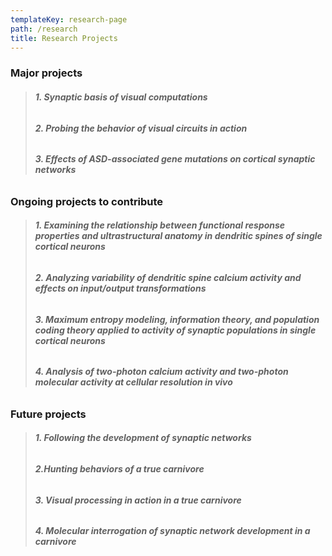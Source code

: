```yaml
---
templateKey: research-page
path: /research
title: Research Projects
---
```

<!--StartFragment-->

### Major projects

> ###### ***1. Synaptic basis of visual computations***
>
> ###### ***2. Probing the behavior of visual circuits in action***
>
> ###### ***3. Effects of ASD-associated gene mutations on cortical synaptic networks***

### Ongoing projects to contribute

> ###### ***1. Examining the relationship between functional response properties and ultrastructural anatomy in dendritic spines of single cortical neurons***
>
> ###### ***2. Analyzing variability of dendritic spine calcium activity and effects on input/output transformations***
>
> ###### ***3. Maximum entropy modeling, information theory, and population coding theory applied to activity of synaptic populations in single cortical neurons***
>
> ###### ***4. Analysis of two-photon calcium activity and two-photon molecular activity at cellular resolution in vivo***

### Future projects

> ###### ***1. Following the development of synaptic networks***
>
> ###### ***2.Hunting behaviors of a true carnivore***
>
> ###### ***3. Visual processing in action in a true carnivore***
>
> ###### ***4. Molecular interrogation of synaptic network development in a carnivore***
>
> <!--EndFragment-->